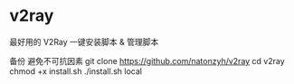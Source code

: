 # v2ray
最好用的 V2Ray 一键安装脚本 &amp; 管理脚本

备份 避免不可抗因素
git clone https://github.com/natonzyh/v2ray
cd v2ray
chmod +x install.sh
./install.sh local
